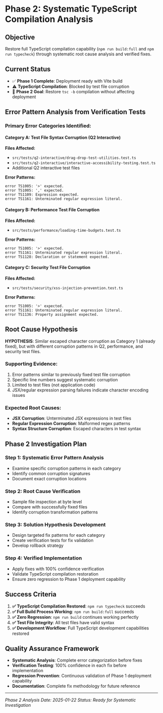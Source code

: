 # Phase 2: Systematic TypeScript Compilation Analysis

## Objective
Restore full TypeScript compilation capability (`npm run build:full` and `npm run typecheck`) through systematic root cause analysis and verified fixes.

## Current Status
- ✅ **Phase 1 Complete**: Deployment ready with Vite build
- ⚠️ **TypeScript Compilation**: Blocked by test file corruption
- 🎯 **Phase 2 Goal**: Restore `tsc -b` compilation without affecting deployment

## Error Pattern Analysis from Verification Tests

### **Primary Error Categories Identified:**

#### **Category A: Test File Syntax Corruption (Q2 Interactive)**
**Files Affected:**
- `src/tests/q2-interactive/drag-drop-test-utilities.test.ts`
- `src/tests/q2-interactive/interactive-accessibility-testing.test.ts`
- Additional Q2 interactive test files

**Error Patterns:**
```
error TS1005: '>' expected.
error TS1005: ',' expected.
error TS1109: Expression expected.
error TS1161: Unterminated regular expression literal.
```

#### **Category B: Performance Test File Corruption**
**Files Affected:**
- `src/tests/performance/loading-time-budgets.test.ts`

**Error Patterns:**
```
error TS1005: '>' expected.
error TS1161: Unterminated regular expression literal.
error TS1128: Declaration or statement expected.
```

#### **Category C: Security Test File Corruption**
**Files Affected:**
- `src/tests/security/xss-injection-prevention.test.ts`

**Error Patterns:**
```
error TS1005: '>' expected.
error TS1161: Unterminated regular expression literal.
error TS1136: Property assignment expected.
```

## Root Cause Hypothesis

**HYPOTHESIS**: Similar escaped character corruption as Category 1 (already fixed), but with different corruption patterns in Q2, performance, and security test files.

### **Supporting Evidence:**
1. Error patterns similar to previously fixed test file corruption
2. Specific line numbers suggest systematic corruption
3. Limited to test files (not application code)
4. JSX/regular expression parsing failures indicate character encoding issues

### **Expected Root Causes:**
- **JSX Corruption**: Unterminated JSX expressions in test files
- **Regular Expression Corruption**: Malformed regex patterns
- **Syntax Structure Corruption**: Escaped characters in test syntax

## Phase 2 Investigation Plan

### **Step 1: Systematic Error Pattern Analysis**
- Examine specific corruption patterns in each category
- Identify common corruption signatures
- Document exact corruption locations

### **Step 2: Root Cause Verification**
- Sample file inspection at byte level
- Compare with successfully fixed files
- Identify corruption transformation patterns

### **Step 3: Solution Hypothesis Development**
- Design targeted fix patterns for each category
- Create verification tests for fix validation
- Develop rollback strategy

### **Step 4: Verified Implementation**
- Apply fixes with 100% confidence verification
- Validate TypeScript compilation restoration
- Ensure zero regression to Phase 1 deployment capability

## Success Criteria

1. **✅ TypeScript Compilation Restored**: `npm run typecheck` succeeds
2. **✅ Full Build Process Working**: `npm run build:full` succeeds  
3. **✅ Zero Regression**: `npm run build` continues working perfectly
4. **✅ Test File Integrity**: All test files have valid syntax
5. **✅ Development Workflow**: Full TypeScript development capabilities restored

## Quality Assurance Framework

- **Systematic Analysis**: Complete error categorization before fixes
- **Verification Testing**: 100% confidence in each fix before implementation
- **Regression Prevention**: Continuous validation of Phase 1 deployment capability
- **Documentation**: Complete fix methodology for future reference

---
*Phase 2 Analysis Date: 2025-01-22*
*Status: Ready for Systematic Investigation*